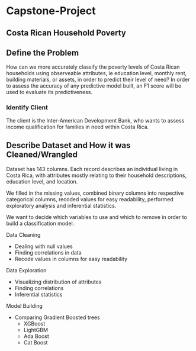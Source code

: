 # Capstone-Project

## Costa Rican Household Poverty

## Define the Problem
How can we more accurately classify the poverty levels of Costa Rican households using observeable attributes, ie education level, monthly rent, building materials, or assets, in order to predict their level of need? In order to assess the accuracy of any predictive model built, an F1 score will be used to evaluate its predictiveness.

### Identify Client
The client is the Inter-American Development Bank, who wants to assess income qualification for families in need within Costa Rica.

## Describe Dataset and How it was Cleaned/Wrangled

Dataset has 143 columns. Each record describes an individual living in Costa Rica, with attributes mostly relating to their household descriptions, education level, and location.

We filled in the missing values, combined binary columns into respective categorical columns, recoded values for easy readability, performed exploratory analysis and inferential statistics. 

We want to decide which variables to use and which to remove in order to build a classification model.

Data Cleaning
* Dealing with null values
* Finding correlations in data
* Recode values in columns for easy readability

Data Exploration
* Visualizing distribution of attributes
* Finding correlations
* Inferential statistics

Model Building
* Comparing Gradient Boosted trees
    - XGBoost
    - LightGBM
    - Ada Boost
    - Cat Boost
